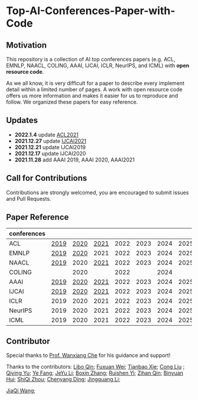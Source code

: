 # Top-AI-Conferences-Paper-with-Code

## Motivation

This repository is a collection of AI top conferences papers (e.g. ACL, EMNLP, NAACL, COLING, AAAI, IJCAI, ICLR, NeurIPS, and ICML) with **open resource code**.

As we all know, it is very difficult for a paper to describe every implement detail within a limited number of pages. A work with open resource code offers us more information and makes it easier for us to reproduce and follow. We organized these papers for easy reference.

## Updates
- **2022.1.4** update [ACL2021](https://github.com/MLNLP-World/Top-AI-Conferences-Paper-with-Code/blob/master/ACL/2021/ACL2021.md)
- **2021.12.27** update [IJCAI2021](https://github.com/MLNLP-World/Top-AI-Conferences-Paper-with-Code/blob/master/IJCAI/2021/IJCAI2021.md)
- **2021.12.21** update IJCAI2019
- **2021.12.17** update IJCAI2020
- **2021.11.28** add AAAI 2019, AAAI 2020, AAAI2021

## Call for Contributions

Contributions are strongly welcomed, you are encouraged to submit issues and Pull Requests.

## Paper Reference
| conferences |                                                              |                                                              |                                                              |      |      |      |      |
| ---------- | ------------------------------------------------------------ | ------------------------------------------------------------ | ------------------------------------------------------------ | ---- | ---- | ---- | ---- |
| ACL        | [2019](https://github.com/MLNLP-World/Top-AI-Conferences-Paper-with-Code/blob/master/ACL/2019/ACL2019.md) | [2020](https://github.com/MLNLP-World/Top-AI-Conferences-Paper-with-Code/blob/master/ACL/2020/ACL2020.md) | [2021](https://github.com/MLNLP-World/Top-AI-Conferences-Paper-with-Code/blob/master/ACL/2021/ACL2021.md) | 2022 | 2023 | 2024 | 2025 |
| EMNLP      | [2019](https://github.com/MLNLP-World/Top-AI-Conferences-Paper-with-Code/blob/master/EMNLP/2019/EMNLP2019.md) | [2020](https://github.com/MLNLP-World/Top-AI-Conferences-Paper-with-Code/blob/master/EMNLP/2020/EMNLP2020.md) | 2021                                                         | 2022 | 2023 | 2024 | 2025 |
| NAACL      | [2019](https://github.com/MLNLP-World/Top-AI-Conferences-Paper-with-Code/blob/master/NAACL/2019/naacl-2019.md) | 2020                                                         | [2021](https://github.com/MLNLP-World/Top-AI-Conferences-Paper-with-Code/blob/master/NAACL/2021/naacl-2021.md) | 2022 | 2023 | 2024 | 2025 |
| COLING     |                                                              | 2020                                                         |                                                              | 2022 |      | 2024 |      |
| AAAI       | [2019](https://github.com/MLNLP-World/Top-AI-Conferences-Paper-with-Code/blob/master/AAAI/2019/AAAI2019.md) | [2020](https://github.com/MLNLP-World/Top-AI-Conferences-Paper-with-Code/blob/master/AAAI/2020/AAAI2020.md) | [2021](https://github.com/MLNLP-World/NLP-Conferences-Code/blob/master/AAAI/2021/AAAI2021.md) | 2022 | 2023 | 2024 | 2025 |
| IJCAI      | [2019](https://github.com/MLNLP-World/Top-AI-Conferences-Paper-with-Code/blob/master/IJCAI/2019/IJCAI2019.md) | [2020](https://github.com/MLNLP-World/Top-AI-Conferences-Paper-with-Code/blob/master/IJCAI/2020/IJCAI2020.md) | [2021](https://github.com/MLNLP-World/Top-AI-Conferences-Paper-with-Code/blob/master/IJCAI/2021/IJCAI2021.md) | 2022 | 2023 | 2024 | 2025 |
| ICLR       | 2019                                                         | 2020                                                         | 2021                                                         | 2022 | 2023 | 2024 | 2025 |
| NeurIPS    | 2019                                                         | 2020                                                         | 2021                                                         | 2022 | 2023 | 2024 | 2025 |
| ICML       | 2019                                                         | 2020                                                         | 2021                                                         | 2022 | 2023 | 2024 | 2025 |

## Contributor
Special thanks to [Prof. Wanxiang Che](http://ir.hit.edu.cn/~car/english.htm) for his guidance and support!

Thanks to the contributors:
[Libo Qin](https://github.com/yizhen20133868);
[Fuxuan Wei](https://github.com/awake020);
[Tianbao Xie](https://github.com/Timothyxxx);
[Cong Liu](https://github.com/liucongg) ;
[Qiying Yu](https://github.com/yqy2001);
[Ye Fang](https://github.com/Aleafy);
[JeYu Li](https://github.com/ClarifiedfishLee);
[Boxin Zhang](https://github.com/Atream);
[Ruishen Yi](https://github.com/EcolesYee);
[Zihan Qin](https://github.com/having-salt);
[Binyuan Hui](https://github.com/huybery);
[ShiQi Zhou](https://github.com/fghccv);
[Chenyang Ding](https://github.com/fghccv);
[Jingguang Li](https://github.com/benmagnifico);

[JiaQi Wang](https://github.com/kokolerk);

